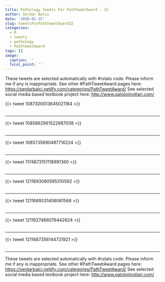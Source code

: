 ```yaml
---
title: Pathology Tweets For PathTweetAward - 32
author: Serdar Balci
date: '2020-02-15'
slug: tweetsForPathTweetAward32
categories:
  - R
  - tweets
  - pathology
  - PathTweetAward
tags: []
image:
  caption: ''
  focal_point: ''
---
```



These tweets are selected automatically with #rstats code. Please inform me if any is inappropriate.
See other #PathTweetAward pages here: https://serdarbalci.netlify.com/categories/PathTweetAward/ 
See selected social media based textbook project here: http://www.patolojinotlari.com/

{{< tweet 1087300013645021184 >}}
<br>
<br>
<hr>
{{< tweet 1085862961522987008 >}}
<br>
<br>
<hr>
{{< tweet 1085735690497716224 >}}
<br>
<br>
<hr>
{{< tweet 1174873151118991360 >}}
<br>
<br>
<hr>
{{< tweet 1211693060595310592 >}}
<br>
<br>
<hr>
{{< tweet 1211689331406061568 >}}
<br>
<br>
<hr>
{{< tweet 1211627466076442624 >}}
<br>
<br>
<hr>
{{< tweet 1211687356144721921 >}}
<br>
<br>
<hr>


These tweets are selected automatically with #rstats code. Please inform me if any is inappropriate.
See other #PathTweetAward pages here: https://serdarbalci.netlify.com/categories/PathTweetAward/ 
See selected social media based textbook project here: http://www.patolojinotlari.com/

